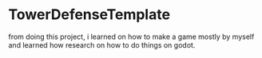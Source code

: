 # TowerDefenseTemplate
 
 from doing this project, i learned on how to make a game mostly by myself and learned how research on how to do things on godot.
